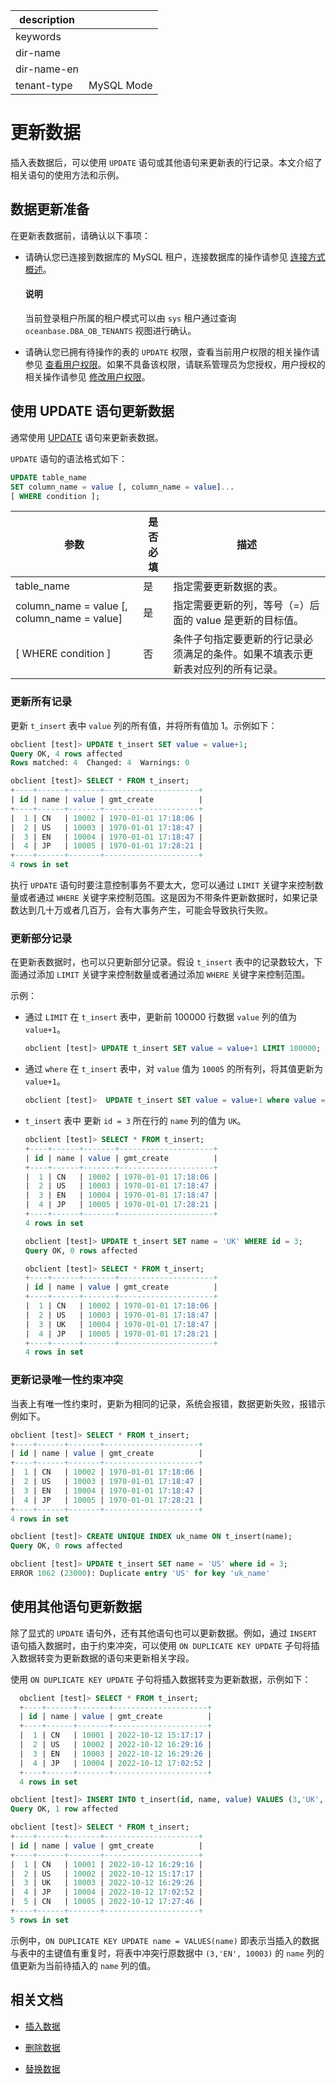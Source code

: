 |description||
|---|---|
|keywords||
|dir-name||
|dir-name-en||
|tenant-type|MySQL Mode|

# 更新数据

插入表数据后，可以使用 `UPDATE` 语句或其他语句来更新表的行记录。本文介绍了相关语句的使用方法和示例。

## 数据更新准备

在更新表数据前，请确认以下事项：

* 请确认您已连接到数据库的 MySQL 租户，连接数据库的操作请参见 [连接方式概述](../100.connect-to-oceanbase-database-of-mysql-mode/100.connection-methods-overview-of-mysql-mode.md)。
  
  <main id="notice" type='explain'>
   <h4>说明</h4>
   <p>当前登录租户所属的租户模式可以由 <code>sys</code> 租户通过查询 <code>oceanbase.DBA_OB_TENANTS</code> 视图进行确认。</p>
  </main>

* 请确认您已拥有待操作的表的 `UPDATE` 权限，查看当前用户权限的相关操作请参见 [查看用户权限](../../../600.manage/500.security-and-permissions/300.access-control/200.user-and-permission/200.permission-of-mysql-mode/400.view-user-permissions-of-mysql-mode.md)。如果不具备该权限，请联系管理员为您授权，用户授权的相关操作请参见 [修改用户权限](../../../600.manage/500.security-and-permissions/300.access-control/200.user-and-permission/200.permission-of-mysql-mode/500.modify-user-permissions-of-mysql-mode.md)。

## 使用 UPDATE 语句更新数据

通常使用 [UPDATE](../../../700.reference/500.sql-reference/100.sql-syntax/200.common-tenant-of-mysql-mode/600.sql-statement-of-mysql-mode/9000.update-of-mysql-mode.md) 语句来更新表数据。

`UPDATE` 语句的语法格式如下：

```sql
UPDATE table_name
SET column_name = value [, column_name = value]...
[ WHERE condition ];
```

|                      参数                       | 是否必填 |                   描述                    |
|-----------------------------------------------|------|-----------------------------------------|
| table_name                                  | 是    | 指定需要更新数据的表。                              |
| column_name = value [, column_name = value] | 是    | 指定需要更新的列，等号（=）后面的 value 是更新的目标值。         |
| [ WHERE condition ]                         | 否    | 条件子句指定要更新的行记录必须满足的条件。如果不填表示更新表对应列的所有记录。 |

### 更新所有记录

更新 `t_insert` 表中 `value` 列的所有值，并将所有值加 1。示例如下：

```sql
obclient [test]> UPDATE t_insert SET value = value+1;
Query OK, 4 rows affected 
Rows matched: 4  Changed: 4  Warnings: 0

obclient [test]> SELECT * FROM t_insert;
+----+------+-------+---------------------+
| id | name | value | gmt_create          |
+----+------+-------+---------------------+
|  1 | CN   | 10002 | 1970-01-01 17:18:06 |
|  2 | US   | 10003 | 1970-01-01 17:18:47 |
|  3 | EN   | 10004 | 1970-01-01 17:18:47 |
|  4 | JP   | 10005 | 1970-01-01 17:28:21 |
+----+------+-------+---------------------+
4 rows in set
```

执行 `UPDATE` 语句时要注意控制事务不要太大，您可以通过 `LIMIT` 关键字来控制数量或者通过 `WHERE` 关键字来控制范围。这是因为不带条件更新数据时，如果记录数达到几十万或者几百万，会有大事务产生，可能会导致执行失败。

### 更新部分记录

在更新表数据时，也可以只更新部分记录。假设 `t_insert` 表中的记录数较大，下面通过添加 `LIMIT` 关键字来控制数量或者通过添加 `WHERE` 关键字来控制范围。

示例：

* 通过 `LIMIT` 在 `t_insert` 表中，更新前 100000 行数据 `value` 列的值为 `value+1`。

  ```sql
  obclient [test]> UPDATE t_insert SET value = value+1 LIMIT 100000;
  ```

* 通过 `where` 在 `t_insert` 表中，对 `value` 值为 `10005` 的所有列，将其值更新为 `value+1`。

  ```sql
  obclient [test]>  UPDATE t_insert SET value = value+1 where value = 10005;
  ```

* `t_insert` 表中 更新 `id = 3` 所在行的 `name` 列的值为 `UK`。

  ```sql
  obclient [test]> SELECT * FROM t_insert;
  +----+------+-------+---------------------+
  | id | name | value | gmt_create          |
  +----+------+-------+---------------------+
  |  1 | CN   | 10002 | 1970-01-01 17:18:06 |
  |  2 | US   | 10003 | 1970-01-01 17:18:47 |
  |  3 | EN   | 10004 | 1970-01-01 17:18:47 |
  |  4 | JP   | 10005 | 1970-01-01 17:28:21 |
  +----+------+-------+---------------------+
  4 rows in set

  obclient [test]> UPDATE t_insert SET name = 'UK' WHERE id = 3;
  Query OK, 0 rows affected 

  obclient [test]> SELECT * FROM t_insert;
  +----+------+-------+---------------------+
  | id | name | value | gmt_create          |
  +----+------+-------+---------------------+
  |  1 | CN   | 10002 | 1970-01-01 17:18:06 |
  |  2 | US   | 10003 | 1970-01-01 17:18:47 |
  |  3 | UK   | 10004 | 1970-01-01 17:18:47 |
  |  4 | JP   | 10005 | 1970-01-01 17:28:21 |
  +----+------+-------+---------------------+
  4 rows in set
  ```

### 更新记录唯一性约束冲突

当表上有唯一性约束时，更新为相同的记录，系统会报错，数据更新失败，报错示例如下。

```sql
obclient [test]> SELECT * FROM t_insert;
+----+------+-------+---------------------+
| id | name | value | gmt_create          |
+----+------+-------+---------------------+
|  1 | CN   | 10002 | 1970-01-01 17:18:06 |
|  2 | US   | 10003 | 1970-01-01 17:18:47 |
|  3 | EN   | 10004 | 1970-01-01 17:18:47 |
|  4 | JP   | 10005 | 1970-01-01 17:28:21 |
+----+------+-------+---------------------+
4 rows in set

obclient [test]> CREATE UNIQUE INDEX uk_name ON t_insert(name);
Query OK, 0 rows affected 

obclient [test]> UPDATE t_insert SET name = 'US' where id = 3;
ERROR 1062 (23000): Duplicate entry 'US' for key 'uk_name'
```

## 使用其他语句更新数据

除了显式的 `UPDATE` 语句外，还有其他语句也可以更新数据。例如，通过 `INSERT` 语句插入数据时，由于约束冲突，可以使用 `ON DUPLICATE KEY UPDATE` 子句将插入数据转变为更新数据的语句来更新相关字段。

使用 `ON DUPLICATE KEY UPDATE` 子句将插入数据转变为更新数据，示例如下：

```sql
  obclient [test]> SELECT * FROM t_insert;
  +----+------+-------+---------------------+
  | id | name | value | gmt_create          |
  +----+------+-------+---------------------+
  |  1 | CN   | 10001 | 2022-10-12 15:17:17 |
  |  2 | US   | 10002 | 2022-10-12 16:29:16 |
  |  3 | EN   | 10003 | 2022-10-12 16:29:26 |
  |  4 | JP   | 10004 | 2022-10-12 17:02:52 |
  +----+------+-------+---------------------+
  4 rows in set

obclient [test]> INSERT INTO t_insert(id, name, value) VALUES (3,'UK', 10003),(5, 'CN', 10005) ON DUPLICATE KEY UPDATE name = VALUES(name);
Query OK, 1 row affected 

obclient [test]> SELECT * FROM t_insert;
+----+------+-------+---------------------+
| id | name | value | gmt_create          |
+----+------+-------+---------------------+
|  1 | CN   | 10001 | 2022-10-12 16:29:16 |
|  2 | US   | 10002 | 2022-10-12 15:17:17 |
|  3 | UK   | 10003 | 2022-10-12 16:29:26 |
|  4 | JP   | 10004 | 2022-10-12 17:02:52 |
|  5 | CN   | 10005 | 2022-10-12 17:27:46 |
+----+------+-------+---------------------+
5 rows in set
```

示例中，`ON DUPLICATE KEY UPDATE name = VALUES(name)` 即表示当插入的数据与表中的主键值有重复时，将表中冲突行原数据中 `(3,'EN', 10003)` 的 `name` 列的值更新为当前待插入的 `name` 列的值。

## 相关文档

* [插入数据](../400.write-data-of-mysql-mode/100.insert-data-of-mysql-mode-in-develop.md)

* [删除数据](../400.write-data-of-mysql-mode/300.delete-data-of-mysql-mode-in-develop.md)

* [替换数据](../400.write-data-of-mysql-mode/400.replace-data-of-mysql-mode-in-develop.md)
